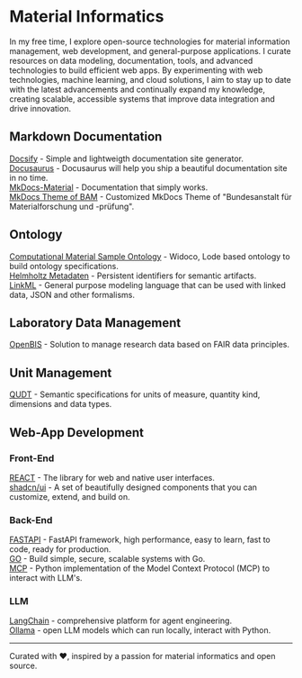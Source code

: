 # Material Informatics

In my free time, I explore open-source technologies for material information management, web development, and general-purpose applications. I curate resources on data modeling, documentation, tools, and advanced technologies to build efficient web apps. By experimenting with web technologies, machine learning, and cloud solutions, I aim to stay up to date with the latest advancements and continually expand my knowledge, creating scalable, accessible systems that improve data integration and drive innovation.

## Markdown Documentation

[Docsify](https://docsify.js.org/#/) - Simple and lightweigth documentation site generator.  
[Docusaurus](https://docusaurus.io/) - Docusaurus will help you ship a beautiful documentation site in no time.  
[MkDocs-Material](https://squidfunk.github.io/mkdocs-material/) - Documentation that simply works.  
[MkDocs Theme of BAM](https://github.com/BAMresearch/bam-masterdata) - Customized MkDocs Theme of "Bundesanstalt für Materialforschung und -prüfung".  

## Ontology

[Computational Material Sample Ontology](https://github.com/OCDO/cmso) - Widoco, Lode based ontology to build ontology specifications.  
[Helmholtz Metadaten](https://purls.helmholtz-metadaten.de/) - Persistent identifiers for semantic artifacts.  
[LinkML](https://linkml.io/) - General purpose modeling language that can be used with linked data, JSON and other formalisms.

## Laboratory Data Management

[OpenBIS](https://openbis.ch/) - Solution to manage research data based on FAIR data principles.

## Unit Management

[QUDT](https://qudt.org/) - Semantic specifications for units of measure, quantity kind, dimensions and data types.

## Web-App Development

### Front-End

[REACT](https://react.dev/) - The library for web and native user interfaces.  
[shadcn/ui](https://ui.shadcn.com/) - A set of beautifully designed components that you can customize, extend, and build on.  

### Back-End

[FASTAPI](https://fastapi.tiangolo.com/) - FastAPI framework, high performance, easy to learn, fast to code, ready for production.  
[GO](https://go.dev/) - Build simple, secure, scalable systems with Go.  
[MCP](https://github.com/modelcontextprotocol/python-sdk) - Python implementation of the Model Context Protocol (MCP) to interact with LLM's.  

### LLM

[LangChain](https://www.langchain.com/) - comprehensive platform for agent engineering.  
[Ollama](https://ollama.com/) - open LLM models which can run locally, interact with Python.

---

Curated with ❤️, inspired by a passion for material informatics and open source.
